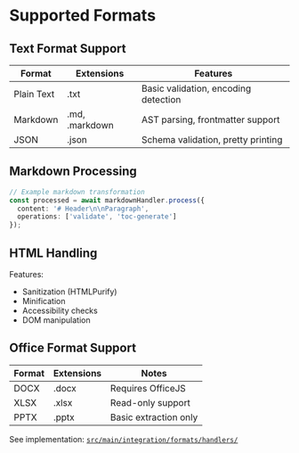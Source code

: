 # Supported Formats

## Text Format Support
| Format | Extensions | Features |
|--------|------------|----------|
| Plain Text | .txt | Basic validation, encoding detection |
| Markdown | .md, .markdown | AST parsing, frontmatter support |
| JSON | .json | Schema validation, pretty printing |

## Markdown Processing
```typescript
// Example markdown transformation
const processed = await markdownHandler.process({
  content: '# Header\n\nParagraph',
  operations: ['validate', 'toc-generate']
});
```

## HTML Handling
Features:
- Sanitization (HTMLPurify)
- Minification
- Accessibility checks
- DOM manipulation

## Office Format Support
| Format | Extensions | Notes |
|--------|------------|-------|
| DOCX | .docx | Requires OfficeJS |
| XLSX | .xlsx | Read-only support |
| PPTX | .pptx | Basic extraction only |

See implementation: [`src/main/integration/formats/handlers/`](../../src/main/integration/formats/handlers/)